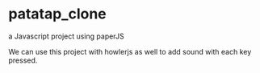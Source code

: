 # patatap_clone
a Javascript project using paperJS

We can use this project with howlerjs as well to add sound with each key pressed.
